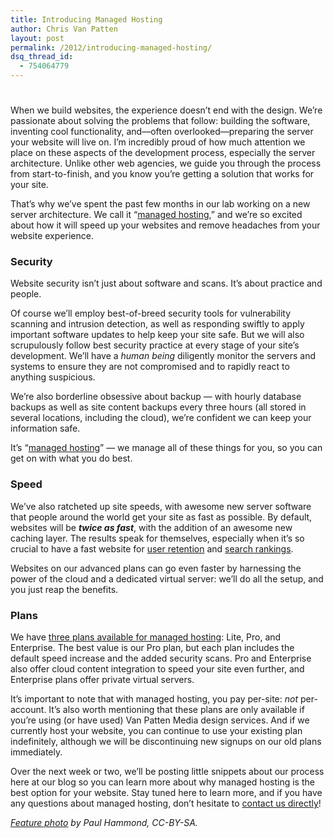 ```yaml
---
title: Introducing Managed Hosting
author: Chris Van Patten
layout: post
permalink: /2012/introducing-managed-hosting/
dsq_thread_id:
  - 754064779
---
```

# 

When we build websites, the experience doesn’t end with the design. We’re passionate about solving the problems that follow: building the software, inventing cool functionality, and—often overlooked—preparing the server your website will live on. I’m incredibly proud of how much attention we place on these aspects of the development process, especially the server architecture. Unlike other web agencies, we guide you through the process from start-to-finish, and you know you’re getting a solution that works for your site.

That’s why we’ve spent the past few months in our lab working on a new server architecture. We call it “[managed hosting][1],” and we’re so excited about how it will speed up your websites and remove headaches from your website experience.

 [1]: http://www.vanpattenmedia.com/services/hosting/ "Managed Hosting"



### Security

Website security isn’t just about software and scans. It’s about practice and people.

Of course we’ll employ best-of-breed security tools for vulnerability scanning and intrusion detection, as well as responding swiftly to apply important software updates to help keep your site safe. But we will also scrupulously follow best security practice at every stage of your site’s development. We’ll have a *human being* diligently monitor the servers and systems to ensure they are not compromised and to rapidly react to anything suspicious.

We’re also borderline obsessive about backup — with hourly database backups as well as site content backups every three hours (all stored in several locations, including the cloud), we’re confident we can keep your information safe.

It’s “[managed hosting][1]” — we manage all of these things for you, so you can get on with what you do best.

### Speed

We’ve also ratcheted up site speeds, with awesome new server software that people around the world get your site as fast as possible. By default, websites will be ***twice as fast***, with the addition of an awesome new caching layer. The results speak for themselves, especially when it’s so crucial to have a fast website for [user retention][2] and [search rankings][3].

 [2]: http://blog.kissmetrics.com/loading-time/
 [3]: http://googlewebmastercentral.blogspot.com/2010/04/using-site-speed-in-web-search-ranking.html

Websites on our advanced plans can go even faster by harnessing the power of the cloud and a dedicated virtual server: we’ll do all the setup, and you just reap the benefits.

### Plans

We have [three plans available for managed hosting][1]: Lite, Pro, and Enterprise. The best value is our Pro plan, but each plan includes the default speed increase and the added security scans. Pro and Enterprise also offer cloud content integration to speed your site even further, and Enterprise plans offer private virtual servers.

It’s important to note that with managed hosting, you pay per-site: *not* per-account. It’s also worth mentioning that these plans are only available if you’re using (or have used) Van Patten Media design services. And if we currently host your website, you can continue to use your existing plan indefinitely, although we will be discontinuing new signups on our old plans immediately.

Over the next week or two, we’ll be posting little snippets about our process here at our blog so you can learn more about why managed hosting is the best option for your website. Stay tuned here to learn more, and if you have any questions about managed hosting, don’t hesitate to [contact us directly][4]!

 [4]: http://www.vanpattenmedia.com/contact/

*[Feature photo][5] by Paul Hammond, CC-BY-SA.*

 [5]: http://www.flickr.com/photos/paulhammond/2872919132/